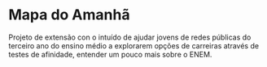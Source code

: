 # Mapa do Amanhã

Projeto de extensão con o intuído de ajudar jovens de redes públicas do terceiro ano do ensino médio a explorarem opções de carreiras através de testes de afinidade, entender um pouco mais sobre o ENEM.

